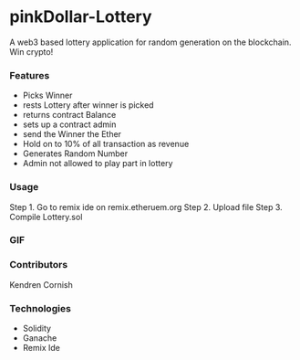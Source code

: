 # pinkDollar-Lottery
A web3 based lottery application  for random generation on the blockchain. Win crypto!


### Features 
- Picks Winner 
- rests Lottery after winner is picked
- returns contract Balance 
- sets up a contract admin 
- send the Winner the Ether
- Hold on to 10% of all transaction as revenue 
- Generates Random Number
- Admin not allowed to play part in lottery

### Usage
Step 1. Go to remix ide on remix.etheruem.org
Step 2. Upload file
Step 3. Compile Lottery.sol




### GIF




### Contributors
Kendren Cornish

### Technologies
- Solidity
- Ganache
- Remix Ide
